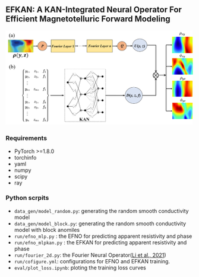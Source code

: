 ## EFKAN: A KAN-Integrated Neural Operator For Efficient Magnetotelluric Forward Modeling
![替代文本](./eval/figs/EFKAN.png "EFKAN")

### Requirements
- PyTorch >=1.8.0
- torchinfo
- yaml
- numpy
- scipy
- ray

### Python scrpits
- `data_gen/model_random.py`: generating the random smooth conductivity model
- `data_gen/model_block.py`: generating the random smooth conductivity model with block anomiles
- `run/efno_mlp.py` : the EFNO for predicting apparent resistivity and phase
- `run/efno_mlpkan.py` : the EFKAN for predicting apparent resistivity and phase
- `run/fourier_2d.py`: the Fourier Neural Operator([Li et al., 2021](https://arxiv.org/abs/2010.08895))
- `run/cofigure.yml`: configurations for EFNO and EFKAN training.
- `eval/plot_loss.ipynb`: ploting the training loss curves

